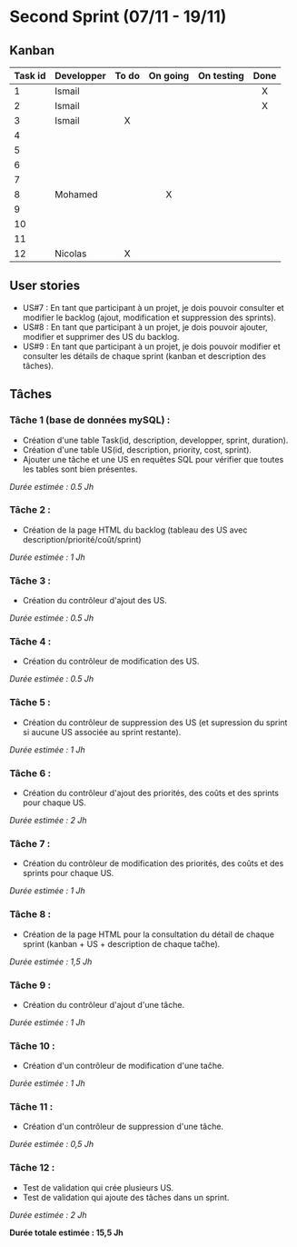 # Second Sprint (07/11 - 19/11)

## Kanban
|Task id | Developper | To do | On going | On testing | Done |
| ---------- | ---------- | :-----: | :--------: | :----------: | :----: |
| 1 | Ismail | | | | X |
| 2 | Ismail | | | | X |
| 3 | Ismail | X | | | |
| 4 | | | | | |
| 5 | | | | | |
| 6 | | | | | |
| 7 | | | | | |
| 8 |Mohamed | | X | | |
| 9 | | | | | |
| 10 | | | | | |
| 11 | | | | | |
| 12 | Nicolas | X | | | |


## User stories
* US#7 : En tant que participant à un projet, je dois pouvoir consulter et modifier le backlog (ajout, modification et suppression des sprints). 
* US#8 : En tant que participant à un projet, je dois pouvoir ajouter, modifier et supprimer des US du backlog.	
* US#9 : En tant que participant à un projet, je dois pouvoir modifier et consulter les détails de chaque sprint (kanban et description des tâches).

## Tâches
### Tâche 1 (base de données mySQL) :
* Création d'une table Task(id, description, developper, sprint, duration). 
* Création d'une table US(id, description, priority, cost, sprint). 
* Ajouter une tâche et une US en requêtes SQL pour vérifier que toutes les tables sont bien présentes. 

*Durée estimée : 0.5 Jh*

### Tâche 2 :
* Création de la page HTML du backlog (tableau des US avec description/priorité/coût/sprint) 

*Durée estimée : 1 Jh*

### Tâche 3 :
* Création du contrôleur d'ajout des US.

*Durée estimée : 0.5 Jh*

### Tâche 4 :
* Création du contrôleur de modification des US.

*Durée estimée : 0.5 Jh*

### Tâche 5 :
* Création du contrôleur de suppression des US (et supression du sprint si aucune US associée au sprint restante).

*Durée estimée : 1 Jh*

### Tâche 6 :
* Création du contrôleur d'ajout des priorités, des coûts et des sprints pour chaque US.

*Durée estimée : 2 Jh*

### Tâche 7 :
* Création du contrôleur de modification des priorités, des coûts et des sprints pour chaque US.

*Durée estimée : 1 Jh*

### Tâche 8 :
* Création de la page HTML pour la consultation du détail de chaque sprint (kanban + US + description de chaque taĉhe).

*Durée estimée : 1,5 Jh*

### Tâche 9 :
* Création du contrôleur d'ajout d'une tâche.

*Durée estimée : 1 Jh*

### Tâche 10 :
* Création d'un contrôleur de modification d'une taĉhe.

*Durée estimée : 1 Jh*

### Tâche 11 :
* Création d'un contrôleur de suppression d'une tâche.

*Durée estimée : 0,5 Jh*

### Tâche 12 :
* Test de validation qui crée plusieurs US.
* Test de validation qui ajoute des tâches dans un sprint.

*Durée estimée : 2 Jh*


**Durée totale estimée : 15,5 Jh**

